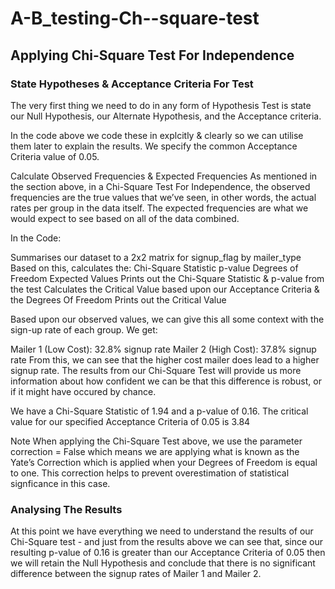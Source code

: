# A-B_testing-Ch--square-test

## Applying Chi-Square Test For Independence


### State Hypotheses & Acceptance Criteria For Test
The very first thing we need to do in any form of Hypothesis Test is state our Null Hypothesis, our Alternate Hypothesis, and the Acceptance criteria.

In the code above we code these in explcitly & clearly so we can utilise them later to explain the results. We specify the common Acceptance Criteria value of 0.05.

Calculate Observed Frequencies & Expected Frequencies
As mentioned in the section above, in a Chi-Square Test For Independence, the observed frequencies are the true values that we’ve seen, in other words, the actual rates per group in the data itself. The expected frequencies are what we would expect to see based on all of the data combined.

In the Code:

Summarises our dataset to a 2x2 matrix for signup_flag by mailer_type
Based on this, calculates the:
Chi-Square Statistic
p-value
Degrees of Freedom
Expected Values
Prints out the Chi-Square Statistic & p-value from the test
Calculates the Critical Value based upon our Acceptance Criteria & the Degrees Of Freedom
Prints out the Critical Value

Based upon our observed values, we can give this all some context with the sign-up rate of each group. We get:

Mailer 1 (Low Cost): 32.8% signup rate
Mailer 2 (High Cost): 37.8% signup rate
From this, we can see that the higher cost mailer does lead to a higher signup rate. The results from our Chi-Square Test will provide us more information about how confident we can be that this difference is robust, or if it might have occured by chance.

We have a Chi-Square Statistic of 1.94 and a p-value of 0.16. The critical value for our specified Acceptance Criteria of 0.05 is 3.84

Note When applying the Chi-Square Test above, we use the parameter correction = False which means we are applying what is known as the Yate’s Correction which is applied when your Degrees of Freedom is equal to one. This correction helps to prevent overestimation of statistical signficance in this case.

### Analysing The Results
At this point we have everything we need to understand the results of our Chi-Square test - and just from the results above we can see that, since our resulting p-value of 0.16 is greater than our Acceptance Criteria of 0.05 then we will retain the Null Hypothesis and conclude that there is no significant difference between the signup rates of Mailer 1 and Mailer 2.
